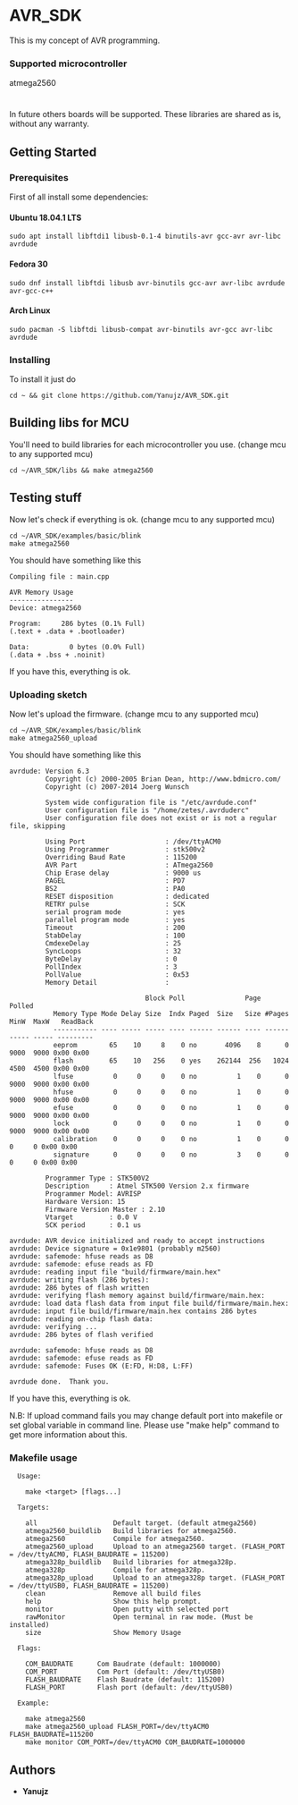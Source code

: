 # AVR_SDK

This is my concept of AVR programming.

### Supported microcontroller
  atmega2560
#
In future others boards will be supported.
These libraries are shared as is, without any warranty.

## Getting Started
### Prerequisites

First of all install some dependencies:

#### Ubuntu 18.04.1 LTS
```
sudo apt install libftdi1 libusb-0.1-4 binutils-avr gcc-avr avr-libc avrdude
```

#### Fedora 30
```
sudo dnf install libftdi libusb avr-binutils gcc-avr avr-libc avrdude avr-gcc-c++
```
#### Arch Linux
```
sudo pacman -S libftdi libusb-compat avr-binutils avr-gcc avr-libc avrdude
```

### Installing

To install it just do

```
cd ~ && git clone https://github.com/Yanujz/AVR_SDK.git
```
## Building libs for MCU
You'll need to build libraries for each microcontroller you use. (change mcu to any supported mcu)

```
cd ~/AVR_SDK/libs && make atmega2560

```

## Testing stuff

Now let's check if everything is ok. (change mcu to any supported mcu)
```
cd ~/AVR_SDK/examples/basic/blink
make atmega2560
```
You should have something like this 
```
Compiling file : main.cpp

AVR Memory Usage
----------------
Device: atmega2560

Program:     286 bytes (0.1% Full)
(.text + .data + .bootloader)

Data:          0 bytes (0.0% Full)
(.data + .bss + .noinit)
```
If you have this, everything is ok.

### Uploading sketch
Now let's upload the firmware. (change mcu to any supported mcu)
```
cd ~/AVR_SDK/examples/basic/blink
make atmega2560_upload
```
You should have something like this
```
avrdude: Version 6.3
         Copyright (c) 2000-2005 Brian Dean, http://www.bdmicro.com/
         Copyright (c) 2007-2014 Joerg Wunsch

         System wide configuration file is "/etc/avrdude.conf"
         User configuration file is "/home/zetes/.avrduderc"
         User configuration file does not exist or is not a regular file, skipping

         Using Port                    : /dev/ttyACM0
         Using Programmer              : stk500v2
         Overriding Baud Rate          : 115200
         AVR Part                      : ATmega2560
         Chip Erase delay              : 9000 us
         PAGEL                         : PD7
         BS2                           : PA0
         RESET disposition             : dedicated
         RETRY pulse                   : SCK
         serial program mode           : yes
         parallel program mode         : yes
         Timeout                       : 200
         StabDelay                     : 100
         CmdexeDelay                   : 25
         SyncLoops                     : 32
         ByteDelay                     : 0
         PollIndex                     : 3
         PollValue                     : 0x53
         Memory Detail                 :

                                  Block Poll               Page                       Polled
           Memory Type Mode Delay Size  Indx Paged  Size   Size #Pages MinW  MaxW   ReadBack
           ----------- ---- ----- ----- ---- ------ ------ ---- ------ ----- ----- ---------
           eeprom        65    10     8    0 no       4096    8      0  9000  9000 0x00 0x00
           flash         65    10   256    0 yes    262144  256   1024  4500  4500 0x00 0x00
           lfuse          0     0     0    0 no          1    0      0  9000  9000 0x00 0x00
           hfuse          0     0     0    0 no          1    0      0  9000  9000 0x00 0x00
           efuse          0     0     0    0 no          1    0      0  9000  9000 0x00 0x00
           lock           0     0     0    0 no          1    0      0  9000  9000 0x00 0x00
           calibration    0     0     0    0 no          1    0      0     0     0 0x00 0x00
           signature      0     0     0    0 no          3    0      0     0     0 0x00 0x00

         Programmer Type : STK500V2
         Description     : Atmel STK500 Version 2.x firmware
         Programmer Model: AVRISP
         Hardware Version: 15
         Firmware Version Master : 2.10
         Vtarget         : 0.0 V
         SCK period      : 0.1 us

avrdude: AVR device initialized and ready to accept instructions
avrdude: Device signature = 0x1e9801 (probably m2560)
avrdude: safemode: hfuse reads as D8
avrdude: safemode: efuse reads as FD
avrdude: reading input file "build/firmware/main.hex"
avrdude: writing flash (286 bytes):
avrdude: 286 bytes of flash written
avrdude: verifying flash memory against build/firmware/main.hex:
avrdude: load data flash data from input file build/firmware/main.hex:
avrdude: input file build/firmware/main.hex contains 286 bytes
avrdude: reading on-chip flash data:
avrdude: verifying ...
avrdude: 286 bytes of flash verified

avrdude: safemode: hfuse reads as D8
avrdude: safemode: efuse reads as FD
avrdude: safemode: Fuses OK (E:FD, H:D8, L:FF)

avrdude done.  Thank you.

```
If you have this, everything is ok.

N.B: If upload command fails you may change default port into makefile or set global variable in command line. Please use "make help" command to get more information about this.

### Makefile usage
```
  Usage:

    make <target> [flags...]

  Targets:

    all                   Default target. (default atmega2560)
    atmega2560_buildlib   Build libraries for atmega2560.
    atmega2560            Compile for atmega2560.
    atmega2560_upload     Upload to an atmega2560 target. (FLASH_PORT = /dev/ttyACM0, FLASH_BAUDRATE = 115200)
    atmega328p_buildlib   Build libraries for atmega328p.
    atmega328p            Compile for atmega328p.
    atmega328p_upload     Upload to an atmega328p target. (FLASH_PORT = /dev/ttyUSB0, FLASH_BAUDRATE = 115200)
    clean                 Remove all build files
    help                  Show this help prompt.
    monitor               Open putty with selected port
    rawMonitor            Open terminal in raw mode. (Must be installed)
    size                  Show Memory Usage

  Flags:

    COM_BAUDRATE      Com Baudrate (default: 1000000)
    COM_PORT          Com Port (default: /dev/ttyUSB0)
    FLASH_BAUDRATE    Flash Baudrate (default: 115200)
    FLASH_PORT        Flash port (default: /dev/ttyUSB0)

  Example:

    make atmega2560
    make atmega2560_upload FLASH_PORT=/dev/ttyACM0 FLASH_BAUDRATE=115200
    make monitor COM_PORT=/dev/ttyACM0 COM_BAUDRATE=1000000

```
## Authors

* **Yanujz**

